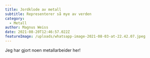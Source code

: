 ```yaml
---
title: Jordklode av metall
subtitle: Representerer så mye av verden
category:
  - Metall
author: Magnus Weiss
date: 2021-08-20T12:46:57.022Z
featureImage: /uploads/whatsapp-image-2021-08-03-at-22.42.07.jpeg
---
```

Jeg har gjort noen metallarbeider her!